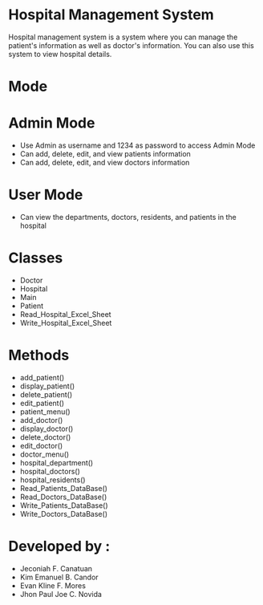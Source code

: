 # Hospital Management System

Hospital management system is a system where you can manage the patient's information as well as doctor's information. You can also use this system to view hospital details.

# Mode

# Admin Mode
  - Use Admin as username and 1234 as password to access Admin Mode
  - Can add, delete, edit, and view patients information
  - Can add, delete, edit, and view doctors information
  
# User Mode
  - Can view the departments, doctors, residents, and patients in the hospital
  
# Classes
  - Doctor
  - Hospital
  - Main
  - Patient
  - Read_Hospital_Excel_Sheet
  - Write_Hospital_Excel_Sheet
   
# Methods
  - add_patient()
  - display_patient()
  - delete_patient()
  - edit_patient()
  - patient_menu()
  - add_doctor()
  - display_doctor()
  - delete_doctor()
  - edit_doctor()
  - doctor_menu()
  - hospital_department()
  - hospital_doctors()
  - hospital_residents()
  - Read_Patients_DataBase()
  - Read_Doctors_DataBase()
  - Write_Patients_DataBase()
  - Write_Doctors_DataBase()
  
# Developed by :
  - Jeconiah F. Canatuan
  - Kim Emanuel B. Candor
  - Evan Kline F. Mores
  - Jhon Paul Joe C. Novida
